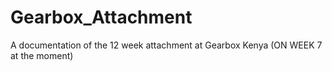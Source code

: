# Gearbox_Attachment
A documentation of the 12 week attachment at Gearbox Kenya
(ON WEEK 7 at the moment)
 